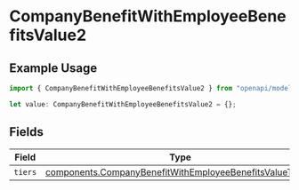 # CompanyBenefitWithEmployeeBenefitsValue2

## Example Usage

```typescript
import { CompanyBenefitWithEmployeeBenefitsValue2 } from "openapi/models/components";

let value: CompanyBenefitWithEmployeeBenefitsValue2 = {};
```

## Fields

| Field                                                                                                                                | Type                                                                                                                                 | Required                                                                                                                             | Description                                                                                                                          |
| ------------------------------------------------------------------------------------------------------------------------------------ | ------------------------------------------------------------------------------------------------------------------------------------ | ------------------------------------------------------------------------------------------------------------------------------------ | ------------------------------------------------------------------------------------------------------------------------------------ |
| `tiers`                                                                                                                              | [components.CompanyBenefitWithEmployeeBenefitsValueTiers](../../models/components/companybenefitwithemployeebenefitsvaluetiers.md)[] | :heavy_minus_sign:                                                                                                                   | N/A                                                                                                                                  |